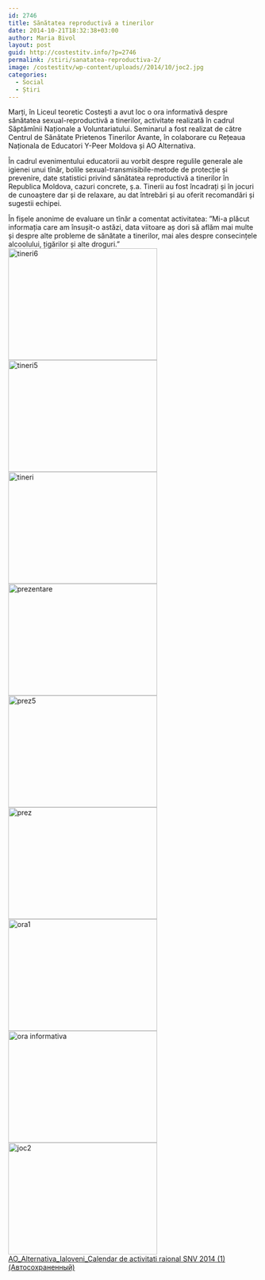 ```yaml
---
id: 2746
title: Sănătatea reproductivă a tinerilor
date: 2014-10-21T18:32:38+03:00
author: Maria Bivol
layout: post
guid: http://costestitv.info/?p=2746
permalink: /stiri/sanatatea-reproductiva-2/
image: /costestitv/wp-content/uploads//2014/10/joc2.jpg
categories:
  - Social
  - Știri
---
```

Marți, în Liceul teoretic Costești a avut loc o ora informativă despre sănătatea sexual-reproductivă a tinerilor, activitate realizată în cadrul Săptămînii Naționale a Voluntariatului. Seminarul a fost realizat de către Centrul de Sănătate Prietenos Tinerilor Avante, în colaborare cu Rețeaua Naționala de Educatori Y-Peer Moldova și AO Alternativa.<!--more-->

În cadrul evenimentului educatorii au vorbit despre regulile generale ale igienei unui tînăr, bolile sexual-transmisibile-metode de protecție și prevenire, date statistici privind sănătatea reproductivă a tinerilor în Republica Moldova, cazuri concrete, ș.a. Tinerii au fost încadrați și în jocuri de cunoaștere dar și de relaxare, au dat întrebări și au oferit recomandări și sugestii echipei.

În fișele anonime de evaluare un tînăr a comentat activitatea: ”Mi-a plăcut informația care am însușit-o astăzi, data viitoare aș dori să aflăm mai multe și despre alte probleme de sănătate a tinerilor, mai ales despre consecințele alcoolului, țigărilor și alte droguri.”[<img class="alignnone size-medium wp-image-2742" src="/costestitv/wp-content/uploads//2014/10/tineri6.jpg" alt="tineri6" width="300" height="225" srcset="/costestitv/wp-content/uploads//2014/10/tineri6.jpg 300w, /costestitv/wp-content/uploads//2014/10/tineri6.jpg 45w, /costestitv/wp-content/uploads//2014/10/tineri6.jpg 1024w" sizes="(max-width: 300px) 100vw, 300px" />](/costestitv/wp-content/uploads//2014/10/tineri6.jpg) [<img class="alignnone size-medium wp-image-2741" src="/costestitv/wp-content/uploads//2014/10/tineri5.jpg" alt="tineri5" width="300" height="225" srcset="/costestitv/wp-content/uploads//2014/10/tineri5.jpg 300w, /costestitv/wp-content/uploads//2014/10/tineri5.jpg 45w, /costestitv/wp-content/uploads//2014/10/tineri5.jpg 1024w" sizes="(max-width: 300px) 100vw, 300px" />](/costestitv/wp-content/uploads//2014/10/tineri5.jpg) [<img class="alignnone size-medium wp-image-2740" src="/costestitv/wp-content/uploads//2014/10/tineri.jpg" alt="tineri" width="300" height="225" srcset="/costestitv/wp-content/uploads//2014/10/tineri.jpg 300w, /costestitv/wp-content/uploads//2014/10/tineri.jpg 45w, /costestitv/wp-content/uploads//2014/10/tineri.jpg 1024w" sizes="(max-width: 300px) 100vw, 300px" />](/costestitv/wp-content/uploads//2014/10/tineri.jpg) [<img class="alignnone size-medium wp-image-2739" src="/costestitv/wp-content/uploads//2014/10/prezentare.jpg" alt="prezentare" width="300" height="225" srcset="/costestitv/wp-content/uploads//2014/10/prezentare.jpg 300w, /costestitv/wp-content/uploads//2014/10/prezentare.jpg 45w, /costestitv/wp-content/uploads//2014/10/prezentare.jpg 1024w" sizes="(max-width: 300px) 100vw, 300px" />](/costestitv/wp-content/uploads//2014/10/prezentare.jpg) [<img class="alignnone size-medium wp-image-2738" src="/costestitv/wp-content/uploads//2014/10/prez5.jpg" alt="prez5" width="300" height="225" srcset="/costestitv/wp-content/uploads//2014/10/prez5.jpg 300w, /costestitv/wp-content/uploads//2014/10/prez5.jpg 45w, /costestitv/wp-content/uploads//2014/10/prez5.jpg 1024w" sizes="(max-width: 300px) 100vw, 300px" />](/costestitv/wp-content/uploads//2014/10/prez5.jpg) [<img class="alignnone size-medium wp-image-2737" src="/costestitv/wp-content/uploads//2014/10/prez.jpg" alt="prez" width="300" height="225" srcset="/costestitv/wp-content/uploads//2014/10/prez.jpg 300w, /costestitv/wp-content/uploads//2014/10/prez.jpg 45w, /costestitv/wp-content/uploads//2014/10/prez.jpg 1024w" sizes="(max-width: 300px) 100vw, 300px" />](/costestitv/wp-content/uploads//2014/10/prez.jpg) [<img class="alignnone size-medium wp-image-2736" src="/costestitv/wp-content/uploads//2014/10/ora1.jpg" alt="ora1" width="300" height="225" srcset="/costestitv/wp-content/uploads//2014/10/ora1.jpg 300w, /costestitv/wp-content/uploads//2014/10/ora1.jpg 45w, /costestitv/wp-content/uploads//2014/10/ora1.jpg 1024w" sizes="(max-width: 300px) 100vw, 300px" />](/costestitv/wp-content/uploads//2014/10/ora1.jpg) [<img class="alignnone size-medium wp-image-2735" src="/costestitv/wp-content/uploads//2014/10/ora-informativa.jpg" alt="ora informativa" width="300" height="225" srcset="/costestitv/wp-content/uploads//2014/10/ora-informativa.jpg 300w, /costestitv/wp-content/uploads//2014/10/ora-informativa.jpg 45w, /costestitv/wp-content/uploads//2014/10/ora-informativa.jpg 1024w" sizes="(max-width: 300px) 100vw, 300px" />](/costestitv/wp-content/uploads//2014/10/ora-informativa.jpg) [<img class="alignnone size-medium wp-image-2733" src="/costestitv/wp-content/uploads//2014/10/joc2.jpg" alt="joc2" width="300" height="225" srcset="/costestitv/wp-content/uploads//2014/10/joc2.jpg 300w, /costestitv/wp-content/uploads//2014/10/joc2.jpg 45w, /costestitv/wp-content/uploads//2014/10/joc2.jpg 1024w" sizes="(max-width: 300px) 100vw, 300px" />](/costestitv/wp-content/uploads//2014/10/joc2.jpg) [AO\_Alternativa\_Ialoveni_Calendar de activitati raional SNV 2014 (1) (Автосохраненный)](/costestitv/wp-content/uploads//2014/10/AO_Alternativa_Ialoveni_Calendar-de-activitati-raional-SNV-2014-1-Автосохраненный.docx)